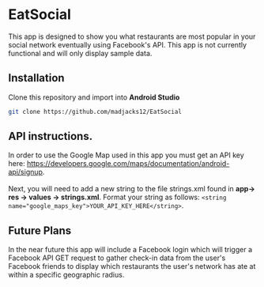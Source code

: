 # EatSocial

This app is designed to show you what restaurants are most popular in your social network eventually using Facebook's API. This app is not currently functional and will only display sample data.

## Installation
Clone this repository and import into **Android Studio**
```bash
git clone https://github.com/madjacks12/EatSocial
```

## API instructions. 

In order to use the Google Map used in this app you must get an API key here: https://developers.google.com/maps/documentation/android-api/signup. <br><br> Next,
 you will need to add a new string to the file strings.xml found in <b>app-> res -> values -> strings.xml</b>. Format your string as follows: `<string name="google_maps_key">YOUR_API_KEY_HERE</string>`.
 
## Future Plans

In the near future this app will include a Facebook login which will trigger a Facebook API GET request to gather check-in data from the user's Facebook friends to display which restaurants the user's network has ate at within a specific geographic radius.
 